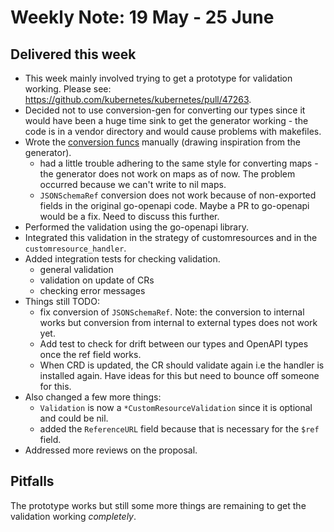 # Weekly Note: 19 May - 25 June

## Delivered this week

+ This week mainly involved trying to get a prototype for validation working. Please see: https://github.com/kubernetes/kubernetes/pull/47263.
+ Decided not to use conversion-gen for converting our types since it would have been a huge time sink to get the generator working - the code is in a vendor directory and would cause problems with makefiles.
+ Wrote the [conversion funcs](https://github.com/kubernetes/kubernetes/pull/47263/files#diff-54fdd67617b0f2ef1b5a09148f77303e) manually (drawing inspiration from the generator).
    - had a little trouble adhering to the same style for converting maps - the generator does not work on maps as of now. The problem occurred because we can't write to nil maps.
    - `JSONSchemaRef` conversion does not work because of non-exported fields in the original go-openapi code. Maybe a PR to go-openapi would be a fix. Need to discuss this further.
+ Performed the validation using the go-openapi library.
+ Integrated this validation in the strategy of customresources and in the `customresource_handler`.
+ Added integration tests for checking validation.
    - general validation
    - validation on update of CRs
    - checking error messages
+ Things still TODO:
    - fix conversion of `JSONSchemaRef`. Note: the conversion to internal works but conversion from internal to external types does not work yet.
    - Add test to check for drift between our types and OpenAPI types once the ref field works.
    - When CRD is updated, the CR should validate again i.e the handler is installed again. Have ideas for this but need to bounce off someone for this.
+ Also changed a few more things:
    - `Validation` is now a `*CustomResourceValidation` since it is optional and could be nil.
    - added the `ReferenceURL` field because that is necessary for the `$ref` field.
+ Addressed more reviews on the proposal.

## Pitfalls

The prototype works but still some more things are remaining to get the validation working _completely_.


